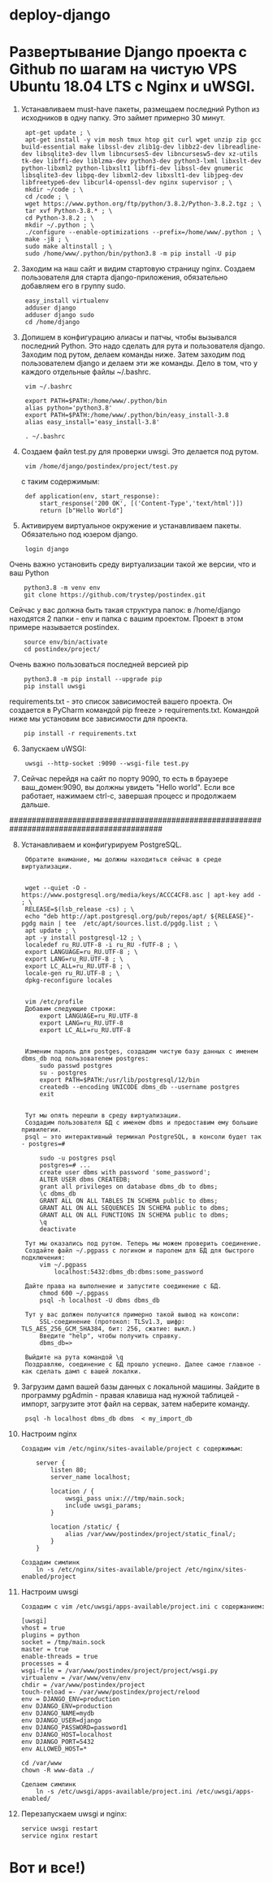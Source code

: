 # deploy-django

# Развертывание Django проекта c Github по шагам на чистую VPS Ubuntu 18.04 LTS с Nginx и uWSGI.

1. Устанавливаем must-have пакеты, размещаем последний Python из исходников в одну папку. Это займет примерно 30 минут.

		apt-get update ; \
		apt-get install -y vim mosh tmux htop git curl wget unzip zip gcc build-essential make libssl-dev zlib1g-dev libbz2-dev libreadline-dev libsqlite3-dev llvm libncurses5-dev libncursesw5-dev xz-utils tk-dev libffi-dev liblzma-dev python3-dev python3-lxml libxslt-dev python-libxml2 python-libxslt1 libffi-dev libssl-dev gnumeric libsqlite3-dev libpq-dev libxml2-dev libxslt1-dev libjpeg-dev libfreetype6-dev libcurl4-openssl-dev nginx supervisor ; \
		mkdir ~/code ; \
		cd /code ; \
		wget https://www.python.org/ftp/python/3.8.2/Python-3.8.2.tgz ; \
		tar xvf Python-3.8.* ; \
		cd Python-3.8.2 ; \
		mkdir ~/.python ; \
		./configure --enable-optimizations --prefix=/home/www/.python ; \
		make -j8 ; \
		sudo make altinstall ; \
		sudo /home/www/.python/bin/python3.8 -m pip install -U pip

	
2. Заходим на наш сайт и видим стартовую страницу nginx. Cоздаем пользователя для старта django-приложения, обязательно добавляем его в группу sudo.

		easy_install virtualenv
		adduser django
		adduser django sudo
		cd /home/django

3. Допишем в конфигурацию алиасы и патчы, чтобы вызывался последний Python. Это надо сделать для рута и пользователя django.
Заходим под рутом, делаем команды ниже. Затем заходим под пользователем django и делаем эти же команды. Дело в том, что у каждого отдельные файлы ~/.bashrc.
	
		vim ~/.bashrc

		export PATH=$PATH:/home/www/.python/bin
		alias python='python3.8'
		export PATH=$PATH:/home/www/.python/bin/easy_install-3.8
		alias easy_install='easy_install-3.8'

		. ~/.bashrc
		
4. Создаем файл test.py для проверки uwsgi. Это делается под рутом.

		vim /home/django/postindex/project/test.py

	c таким содержимым:

		def application(env, start_response):
			start_response('200 OK', [('Content-Type','text/html')])
			return [b"Hello World"]

5. Активируем виртуальное окружение и устанавливаем пакеты. Обязательно под юзером django.

		login django
		
Очень важно установить среду виртуализации такой же версии, что и ваш Python

		python3.8 -m venv env		
		git clone https://github.com/trystep/postindex.git
		
Сейчас у вас должна быть такая структура папок: в /home/django находятся 2 папки - env и папка с вашим проектом. Проект в этом примере называется postindex.

		source env/bin/activate
		cd postindex/project/
		
Очень важно пользоваться последней версией pip

		python3.8 -m pip install --upgrade pip
		pip install uwsgi
		
requirements.txt - это список зависимостей вашего проекта. Он создается в PyCharm командой pip freeze > requirements.txt. Командой ниже мы установим все зависимости для проекта.

		pip install -r requirements.txt
		
6. Запускаем uWSGI:

		uwsgi --http-socket :9090 --wsgi-file test.py	

7. Сейчас перейдя на сайт по порту 9090, то есть в браузере ваш_домен:9090, вы должны увидеть "Hello world".
Если все работает, нажимаем ctrl-c, завершая процесс и продолжаем дальше.
						
##########################################################################################

8. Устанавливаем и конфигурируем PostgreSQL.
		
		Обратите внимание, мы должны находиться сейчас в среде виртуализации.


		wget --quiet -O - https://www.postgresql.org/media/keys/ACCC4CF8.asc | apt-key add - ; \
		RELEASE=$(lsb_release -cs) ; \
		echo "deb http://apt.postgresql.org/pub/repos/apt/ ${RELEASE}"-pgdg main | tee  /etc/apt/sources.list.d/pgdg.list ; \
		apt update ; \
		apt -y install postgresql-12 ; \
		localedef ru_RU.UTF-8 -i ru_RU -fUTF-8 ; \
		export LANGUAGE=ru_RU.UTF-8 ; \
		export LANG=ru_RU.UTF-8 ; \
		export LC_ALL=ru_RU.UTF-8 ; \
		locale-gen ru_RU.UTF-8 ; \
		dpkg-reconfigure locales
		
		
		vim /etc/profile
		Добавим следующие строки:
			export LANGUAGE=ru_RU.UTF-8
			export LANG=ru_RU.UTF-8
			export LC_ALL=ru_RU.UTF-8
		    
		    
		Изменим пароль для postges, создадим чистую базу данных с именем dbms_db под пользователем postgres:
			sudo passwd postgres
			su - postgres
			export PATH=$PATH:/usr/lib/postgresql/12/bin
			createdb --encoding UNICODE dbms_db --username postgres
			exit
		
		
		Тут мы опять перешли в среду виртуализации.
		Создадим пользователя БД с именем dbms и предоставим ему большие привилегии.
		psql — это интерактивный терминал PostgreSQL, в консоли будет так - postgres=#
		
			sudo -u postgres psql
			postgres=# ...
			create user dbms with password 'some_password';
			ALTER USER dbms CREATEDB;
			grant all privileges on database dbms_db to dbms;
			\c dbms_db
			GRANT ALL ON ALL TABLES IN SCHEMA public to dbms;
			GRANT ALL ON ALL SEQUENCES IN SCHEMA public to dbms;
			GRANT ALL ON ALL FUNCTIONS IN SCHEMA public to dbms;
			\q
			deactivate
			
		Тут мы оказались под рутом. Теперь мы можем проверить соединение.
		Создайте файл ~/.pgpass с логином и паролем для БД для быстрого подключения:
			vim ~/.pgpass
				localhost:5432:dbms_db:dbms:some_password
				
		Дайте права на выполнение и запустите соединение с БД.
			chmod 600 ~/.pgpass
			psql -h localhost -U dbms dbms_db
		
		Тут у вас должен получится примерно такой вывод на консоли:
			SSL-соединение (протокол: TLSv1.3, шифр: TLS_AES_256_GCM_SHA384, бит: 256, сжатие: выкл.)
			Введите "help", чтобы получить справку.
			dbms_db=>
			
		Выйдите на рута командой \q
		Поздравляю, соединение с БД прошло успешно. Далее самое главное - как сделать дамп с вашей локалки.

9. Загрузим дамп вашей базы данных с локальной машины. Зайдите в программу pgAdmin - правая клавиша над нужной таблицей - импорт, загрузите этот файл на сервак, затем наберите команду.

		psql -h localhost dbms_db dbms  < my_import_db

10. Настроим nginx

		Создадим vim /etc/nginx/sites-available/project с содержимым:
			
			server {
				listen 80;
				server_name localhost;

				location / {
					uwsgi_pass unix:///tmp/main.sock;
					include uwsgi_params;
				}

				location /static/ {
					alias /var/www/postindex/project/static_final/;
				}
			}
		
		Создадим симлинк
			ln -s /etc/nginx/sites-available/project /etc/nginx/sites-enabled/project

11. Настроим uwsgi

		Создадим с vim /etc/uwsgi/apps-available/project.ini c содержанием:
		
		[uwsgi]
		vhost = true
		plugins = python
		socket = /tmp/main.sock
		master = true
		enable-threads = true
		processes = 4
		wsgi-file = /var/www/postindex/project/project/wsgi.py
		virtualenv = /var/www/venv/env
		chdir = /var/www/postindex/project
		touch-reload =- /var/www/postindex/project/relood
		env = DJANGO_ENV=production
		env DJANGO_ENV=production
		env DJANGO_NAME=mydb
		env DJANGO_USER=django
		env DJANGO_PASSWORD=password1
		env DJANGO_HOST=localhost
		env DJANGO_PORT=5432
		env ALLOWED_HOST=*
		
		cd /var/www
		chown -R www-data ./
		
		Сделаем симлинк
			ln -s /etc/uwsgi/apps-available/project.ini /etc/uwsgi/apps-enabled/
			
12. Перезапускаем uwsgi и nginx:

		service uwsgi restart
		service nginx restart

# Вот и все!)	
